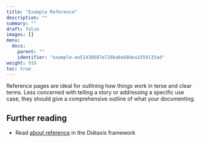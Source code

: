 ```yaml
---
title: "Example Reference"
description: ""
summary: ""
draft: false
images: []
menu:
  docs:
    parent: ""
    identifier: "example-ee51430687e728ba6e68dea3359133ad"
weight: 910
toc: true
---
```


Reference pages are ideal for outlining how things work in terse and clear terms. Less concerned with telling a story or addressing a specific use case, they should give a comprehensive outline of what your documenting.

## Further reading

- Read [about reference](https://diataxis.fr/reference/) in the Diátaxis framework
